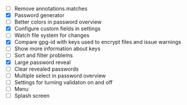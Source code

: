 - [ ] Remove annotations.matches
- [x] Password generator
- [ ] Better colors in password overview
- [x] Configure custom fields in settings
- [ ] Watch file system for changes
- [x] Compare gpg-id with keys used to encrypt files and issue warnings
- [ ] Show more information about keys
- [ ] Sort and filter problems
- [x] Large password reveal
- [ ] Clear revealed passwords
- [ ] Multiple select in password overview
- [ ] Settings for turning validaton on and off
- [ ] Menu
- [ ] Splash screen
